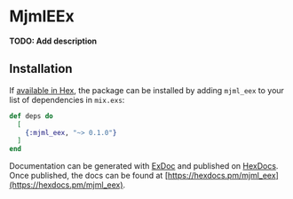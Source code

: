 # MjmlEEx

**TODO: Add description**

## Installation

If [available in Hex](https://hex.pm/docs/publish), the package can be installed
by adding `mjml_eex` to your list of dependencies in `mix.exs`:

```elixir
def deps do
  [
    {:mjml_eex, "~> 0.1.0"}
  ]
end
```

Documentation can be generated with [ExDoc](https://github.com/elixir-lang/ex_doc)
and published on [HexDocs](https://hexdocs.pm). Once published, the docs can
be found at [https://hexdocs.pm/mjml_eex](https://hexdocs.pm/mjml_eex).
